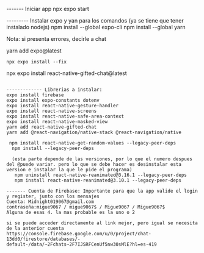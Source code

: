 
------- Iniciar app
npx expo start

--------- Instalar expo y yan para los comandos (ya se tiene que tener instalado nodejs)
npm install --global expo-cli
npm install --global yarn


Nota: si presenta errores, decirle a chat

yarn add expo@latest

    npx expo install --fix

npx expo install react-native-gifted-chat@latest
```

------------- Librerias a instalar:
expo install firebase
expo install expo-constants dotenv
expo install react-native-gesture-handler
expo install react-native-screens
expo install react-native-safe-area-context
expo install react-native-masked-view
yarn add react-native-gifted-chat
yarn add @react-navigation/native-stack @react-navigation/native

 npm install react-native-get-random-values --legacy-peer-deps
  npm install --legacy-peer-deps

  (esta parte depende de las versiones, por lo que el numero despues del @puede variar. pero lo que se debe hacer es desinstalar esta version e instalar la que le pide el programa)
   npm uninstall react-native-reanimated@3.16.1 --legacy-peer-deps
   npm install react-native-reanimated@3.10.1 --legacy-peer-deps  

------- Cuenta de Firebase: Importante para que la app valide el login y register, junto con los mensajes
Cuenta: Midnight019067@gmail.com
contraseña:migue9067 / migue9067$ / Migue9067 / Migue9067$  
Alguna de esas 4. la mas probable es la uno o 2

si se puede acceder directamente al link mejor, pero igual se necesita de la anterior cuenta
https://console.firebase.google.com/u/0/project/chat-13dd0/firestore/databases/-default-/data/~2Fchats~2F7IJSRFCenUf5nw30sMlE?hl=es-419